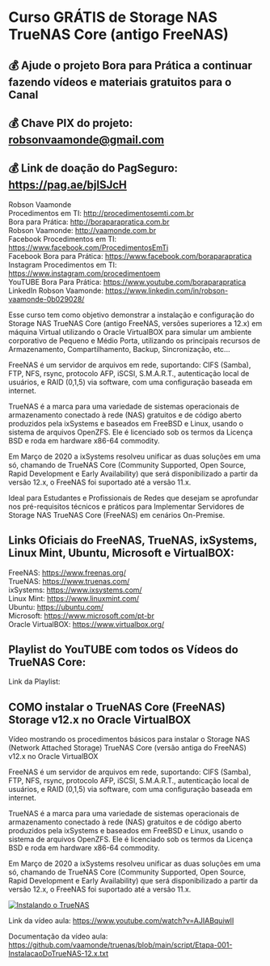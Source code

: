 # Curso GRÁTIS de Storage NAS TrueNAS Core (antigo FreeNAS)

## 💰 Ajude o projeto Bora para Prática a continuar fazendo vídeos e materiais gratuitos para o Canal
## 💰 Chave PIX do projeto: robsonvaamonde@gmail.com
## 💰 Link de doação do PagSeguro: https://pag.ae/bjlSJcH

Robson Vaamonde<br>
Procedimentos em TI: http://procedimentosemti.com.br<br>
Bora para Prática: http://boraparapratica.com.br<br>
Robson Vaamonde: http://vaamonde.com.br<br>
Facebook Procedimentos em TI: https://www.facebook.com/ProcedimentosEmTi<br>
Facebook Bora para Prática: https://www.facebook.com/boraparapratica<br>
Instagram Procedimentos em TI: https://www.instagram.com/procedimentoem<br>
YouTUBE Bora Para Prática: https://www.youtube.com/boraparapratica<br>
LinkedIn Robson Vaamonde: https://www.linkedin.com/in/robson-vaamonde-0b029028/<br>

Esse curso tem como objetivo demonstrar a instalação e configuração do Storage NAS TrueNAS Core (antigo FreeNAS, versões superiores a 12.x) em máquina Virtual utilizando o Oracle VirtualBOX para simular um ambiente corporativo de Pequeno e Médio Porta, utilizando os principais recursos de Armazenamento, Compartilhamento, Backup, Sincronização, etc...

FreeNAS é um servidor de arquivos em rede, suportando: CIFS (Samba), FTP, NFS, rsync, protocolo AFP, iSCSI, S.M.A.R.T., autenticação local de usuários, e RAID (0,1,5) via software, com uma configuração baseada em internet. 

TrueNAS é a marca para uma variedade de sistemas operacionais de armazenamento conectado à rede (NAS) gratuitos e de código aberto produzidos pela ixSystems e baseados em FreeBSD e Linux, usando o sistema de arquivos OpenZFS. Ele é licenciado sob os termos da Licença BSD e roda em hardware x86-64 commodity.

Em Março de 2020 a ixSystems resolveu unificar as duas soluções em uma só, chamando de TrueNAS Core (Community Supported, Open Source, Rapid Development e Early Availability) que será disponibilizado a partir da versão 12.x, o FreeNAS foi suportado até a versão 11.x.

Ideal para Estudantes e Profissionais de Redes que desejam se aprofundar nos pré-requisitos técnicos e práticos para Implementar Servidores de Storage NAS TrueNAS Core (FreeNAS) em cenários On-Premise.

## **Links Oficiais do FreeNAS, TrueNAS, ixSystems, Linux Mint, Ubuntu, Microsoft e VirtualBOX:**
FreeNAS: https://www.freenas.org/<br>
TrueNAS: https://www.truenas.com/<br>
ixSystems: https://www.ixsystems.com/<br>
Linux Mint: https://www.linuxmint.com/<br>
Ubuntu: https://ubuntu.com/<br>
Microsoft: https://www.microsoft.com/pt-br<br>
Oracle VirtualBOX: https://www.virtualbox.org/

## **Playlist do YouTUBE com todos os Vídeos do TrueNAS Core:**
Link da Playlist: 

## **COMO instalar o TrueNAS Core (FreeNAS) Storage v12.x no Oracle VirtualBOX**

Vídeo mostrando os procedimentos básicos para instalar o Storage NAS (Network Attached Storage) TrueNAS Core (versão antiga do FreeNAS) v12.x no Oracle VirtualBOX

FreeNAS é um servidor de arquivos em rede, suportando: CIFS (Samba), FTP, NFS, rsync, protocolo AFP, iSCSI, S.M.A.R.T., autenticação local de usuários, e RAID (0,1,5) via software, com uma configuração baseada em internet. 

TrueNAS é a marca para uma variedade de sistemas operacionais de armazenamento conectado à rede (NAS) gratuitos e de código aberto produzidos pela ixSystems e baseados em FreeBSD e Linux, usando o sistema de arquivos OpenZFS. Ele é licenciado sob os termos da Licença BSD e roda em hardware x86-64 commodity.

Em Março de 2020 a ixSystems resolveu unificar as duas soluções em uma só, chamando de TrueNAS Core (Community Supported, Open Source, Rapid Development e Early Availability) que será disponibilizado a partir da versão 12.x, o FreeNAS foi suportado até a versão 11.x.

[![Instalando o TrueNAS](http://img.youtube.com/vi/AJIABquiwlI/0.jpg)](http://www.youtube.com/watch?v=AJIABquiwlI "Instalando o TrueNAS")

Link da vídeo aula: https://www.youtube.com/watch?v=AJIABquiwlI

Documentação da vídeo aula: https://github.com/vaamonde/truenas/blob/main/script/Etapa-001-InstalacaoDoTrueNAS-12.x.txt